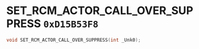 # SET_RCM_ACTOR_CALL_OVER_SUPPRESS `0xD15B53F8`

```cpp
void SET_RCM_ACTOR_CALL_OVER_SUPPRESS(int _Unk0);
```